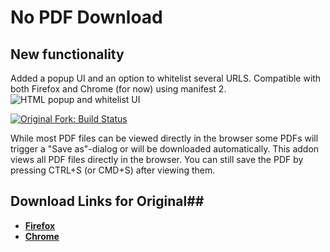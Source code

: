 # No PDF Download

## New functionality
Added a popup UI and an option to whitelist several URLS. Compatible with both Firefox and Chrome (for now) using manifest 2.
![HTML popup and whitelist UI](https://github.com/DerivedFunction/no-pdf-download/assets/81781562/c1305dae-828b-437b-a7b3-58f04f37c951)

[![Original Fork: Build Status](https://travis-ci.org/MorbZ/no-pdf-download.svg?branch=master)](https://travis-ci.org/MorbZ/no-pdf-download)

While most PDF files can be viewed directly in the browser some PDFs will trigger a "Save as"-dialog or will be downloaded automatically. This addon views all PDF files directly in the browser. You can still save the PDF by pressing CTRL+S (or CMD+S) after viewing them.

## Download Links for Original##
- **[Firefox](https://addons.mozilla.org/firefox/addon/no-pdf-download/)**
- **[Chrome](https://chrome.google.com/webstore/detail/no-pdf-download/ikhahkidgnljlniknmendeflkdlfhonj)**
